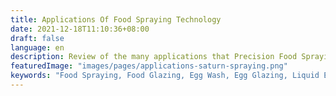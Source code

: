 ```yaml
---
title: Applications Of Food Spraying Technology
date: 2021-12-18T11:10:36+08:00
draft: false
language: en
description: Review of the many applications that Precision Food Spraying Technology offers.
featuredImage: "images/pages/applications-saturn-spraying.png"
keywords: "Food Spraying, Food Glazing, Egg Wash, Egg Glazing, Liquid Egg, Precision Spraying"
---
```


